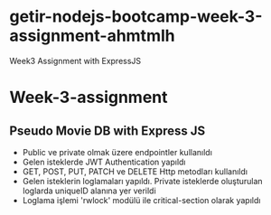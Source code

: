 # getir-nodejs-bootcamp-week-3-assignment-ahmtmlh
Week3 Assignment with ExpressJS

# Week-3-assignment

 ## Pseudo Movie DB with Express JS
 
 * Public ve private olmak üzere endpointler kullanıldı
 * Gelen isteklerde JWT Authentication yapıldı
 * GET, POST, PUT, PATCH ve DELETE Http metodları kullanıldı
 * Gelen isteklerin loglamaları yapıldı. Private isteklerde oluşturulan loglarda uniqueID alanına yer verildi
 * Loglama işlemi 'rwlock' modülü ile critical-section olarak yapıldı
